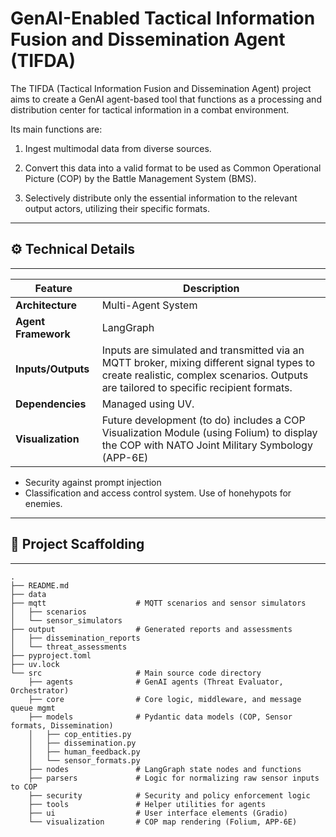 #  GenAI-Enabled Tactical Information Fusion and Dissemination Agent (TIFDA)

The TIFDA (Tactical Information Fusion and Dissemination Agent) project aims to create a GenAI agent-based tool that functions as a processing and distribution center for tactical information in a combat environment.

Its main functions are:

1. Ingest multimodal data from diverse sources.

2. Convert this data into a valid format to be used as Common Operational Picture (COP) by the Battle Management System (BMS).

3. Selectively distribute only the essential information to the relevant output actors, utilizing their specific formats.

* * * * *

## ⚙️ Technical Details
----------------------
| Feature | Description |
| --- | --- |
| **Architecture** | Multi-Agent System |
| **Agent Framework** | LangGraph |
| **Inputs/Outputs** | Inputs are simulated and transmitted via an MQTT broker, mixing different signal types to create realistic, complex scenarios. Outputs are tailored to specific recipient formats. |
| **Dependencies** | Managed using UV. |
| **Visualization** | Future development (to do) includes a COP Visualization Module (using Folium) to display the COP with NATO Joint Military Symbology (APP-6E) |

- Security against prompt injection
- Classification and access control system. Use of honehypots for enemies.


* * * * *

## 📂 Project Scaffolding
----------------------
```
.
├── README.md
├── data
├── mqtt                    # MQTT scenarios and sensor simulators
│   ├── scenarios
│   └── sensor_simulators
├── output                  # Generated reports and assessments
│   ├── dissemination_reports
│   └── threat_assessments
├── pyproject.toml
├── uv.lock
└── src                     # Main source code directory
    ├── agents              # GenAI agents (Threat Evaluator, Orchestrator)
    ├── core                # Core logic, middleware, and message queue mgmt
    ├── models              # Pydantic data models (COP, Sensor formats, Dissemination)
    │   ├── cop_entities.py
    │   ├── dissemination.py
    │   ├── human_feedback.py
    │   └── sensor_formats.py
    ├── nodes               # LangGraph state nodes and functions
    ├── parsers             # Logic for normalizing raw sensor inputs to COP
    ├── security            # Security and policy enforcement logic
    ├── tools               # Helper utilities for agents
    ├── ui                  # User interface elements (Gradio)
    └── visualization       # COP map rendering (Folium, APP-6E)
```

<!-- 
tree -I "__pycache__|__init__.py|uv.lock|README.md|tests|*.log|*.db*|*.png|*.PNG" 
-->